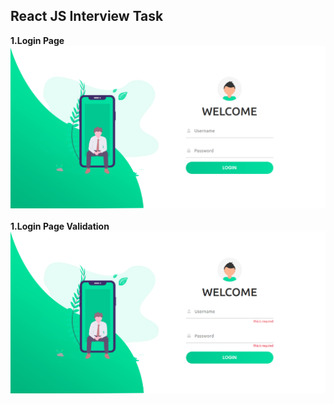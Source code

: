 <h2><b>React JS Interview Task</b></h2>

<div>
  <b>1.Login Page</b><br>
  <img src="images/1.png"/>
</div>
<br>
<div>
  <b>1.Login Page Validation</b><br>
  <img src="images/2.png"/>
</div>

